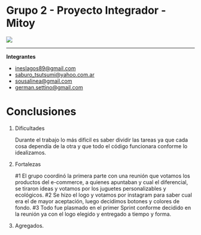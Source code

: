 # Grupo 2 - Proyecto Integrador - Mitoy

![](https://raw.githubusercontent.com/proyectointegrador-mitoy/grupo_2_mitoy/master/public/images/logos/logo-180x180.png)

------------
**Integrantes**
- ineslagos89@gmail.com
- saburo_tsutsumi@yahoo.com.ar
- sousalinea@gmail.com
- german.settino@gmail.com
 
# Conclusiones

1. Dificultades 

	Durante el trabajo lo más dificil es saber dividir las tareas ya que cada cosa dependía de la otra y que todo el código funcionara conforme lo idealizamos.

2. Fortalezas 

	#1 El grupo coordinó la primera parte con una reunión que votamos los productos del e-commerce, a quienes apuntaban y cual el diferencial, se tiraron ideas y votamos por los juguetes personalizables y ecológicos. 
    #2 Se hizo el logo y votamos por instagram para saber cual era el de mayor aceptación, luego decidimos botones y colores de fondo. 
    #3 Todo fue plasmado en el primer Sprint conforme decidido en la reunión ya con el logo elegido y entregado a tiempo y forma.
3. Agregados.
